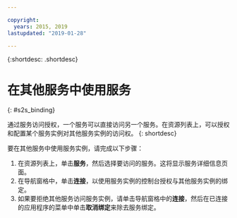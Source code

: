 ```yaml
---

copyright:
  years: 2015, 2019
lastupdated: "2019-01-28"

---
```


{:shortdesc: .shortdesc}

# 在其他服务中使用服务
{: #s2s_binding}

通过服务访问授权，一个服务可以直接访问另一个服务。在资源列表上，可以授权和配置某个服务实例对其他服务实例的访问权。
{: shortdesc}

要在其他服务中使用服务实例，请完成以下步骤：

1. 在资源列表上，单击**服务**，然后选择要访问的服务。这将显示服务详细信息页面。 
2. 在导航窗格中，单击**连接**，以使用服务实例的控制台授权与其他服务实例的绑定。
3. 如果要拒绝其他服务访问服务实例，请单击导航窗格中的**连接**，然后在已连接的应用程序的菜单中单击**取消绑定**来除去服务绑定。

